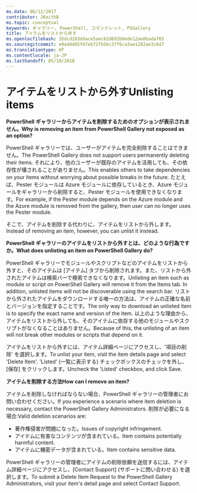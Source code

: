```yaml
---
ms.date: 06/12/2017
contributor: JKeithB
ms.topic: conceptual
keywords: ギャラリー, PowerShell, コマンドレット, PSGallery
title: アイテムをリストから外す
ms.openlocfilehash: 35dcd283ddace5aec62d692b0ede12ae0bada765
ms.sourcegitcommit: e9ad4d85fd7eb72fb5bc37f6ca3ae1282ae3c6d7
ms.translationtype: HT
ms.contentlocale: ja-JP
ms.lasthandoff: 05/10/2018
---
```

# <a name="unlisting-items"></a><span data-ttu-id="a5453-103">アイテムをリストから外す</span><span class="sxs-lookup"><span data-stu-id="a5453-103">Unlisting items</span></span>

<span data-ttu-id="a5453-104">**PowerShell ギャラリーからアイテムを削除するためのオプションが表示されません。**</span><span class="sxs-lookup"><span data-stu-id="a5453-104">**Why is removing an item from PowerShell Gallery not exposed as an option?**</span></span>

<span data-ttu-id="a5453-105">PowerShell ギャラリーでは、ユーザーがアイテムを完全削除することはできません。</span><span class="sxs-lookup"><span data-stu-id="a5453-105">The PowerShell Gallery does not support users permanently deleting their items.</span></span>
<span data-ttu-id="a5453-106">それにより、他のユーザーが既存のアイテムを活用しても、その依存性が壊されることがありません。</span><span class="sxs-lookup"><span data-stu-id="a5453-106">This enables others to take dependencies on your items without worrying about possible breaks in the future.</span></span>
<span data-ttu-id="a5453-107">たとえば、Pester モジュールは Azure モジュールに依存しているとき、Azure モジュールをギャラリーから削除すると、Pester モジュールを使用できなくなります。</span><span class="sxs-lookup"><span data-stu-id="a5453-107">For example, if the Pester module depends on the Azure module and the Azure module is removed from the gallery, then user can no longer uses the Pester module.</span></span>

<span data-ttu-id="a5453-108">そこで、アイテムを削除する代わりに、アイテムをリストから外します。</span><span class="sxs-lookup"><span data-stu-id="a5453-108">Instead of removing an item, however, you can unlist it instead.</span></span>

<span data-ttu-id="a5453-109">**PowerShell ギャラリーのアイテムをリストから外すとは、どのような行為ですか。**</span><span class="sxs-lookup"><span data-stu-id="a5453-109">**What does unlisting an item on PowerShell Gallery do?**</span></span>

<span data-ttu-id="a5453-110">PowerShell ギャラリーでモジュールやスクリプトなどのアイテムをリストから外すと、そのアイテムは [アイテム] タブから削除されます。また、リストから外されたアイテムは検索バーで検索できなくなります。</span><span class="sxs-lookup"><span data-stu-id="a5453-110">Unlisting an item such as module or script on PowerShell Gallery will remove it from the Items tab. In addition, unlisted items will not be discoverable using the search bar.</span></span>
<span data-ttu-id="a5453-111">リストから外されたアイテムをダウンロードする唯一の方法は、アイテムの正確な名前とバージョンを指定することです。</span><span class="sxs-lookup"><span data-stu-id="a5453-111">The only way to download an unlisted item is to specify the exact name and version of the item.</span></span>
<span data-ttu-id="a5453-112">以上のような理由から、アイテムをリストから外しても、そのアイテムに依存する他のモジュールやスクリプトがなくなることはありません。</span><span class="sxs-lookup"><span data-stu-id="a5453-112">Because of this, the unlisting of an item will not break other modules or scripts that depend on it.</span></span>

<span data-ttu-id="a5453-113">アイテムをリストから外すには、アイテム詳細ページにアクセスし、'項目の削除' を選択します。</span><span class="sxs-lookup"><span data-stu-id="a5453-113">To unlist your item, visit the item details page and select 'Delete Item'.</span></span> <span data-ttu-id="a5453-114">'Listed' (一覧に表示する) チェックボックスのチェックを外し、[保存] をクリックします。</span><span class="sxs-lookup"><span data-stu-id="a5453-114">Uncheck the 'Listed' checkbox, and click Save.</span></span>

<span data-ttu-id="a5453-115">**アイテムを削除する方法**</span><span class="sxs-lookup"><span data-stu-id="a5453-115">**How can I remove an item?**</span></span>

<span data-ttu-id="a5453-116">アイテムを削除しなければならない場合、PowerShell ギャラリーの管理者にお問い合わせください。</span><span class="sxs-lookup"><span data-stu-id="a5453-116">If you experience a scenario where item deletion is necessary, contact the PowerShell Gallery Administrators.</span></span>
<span data-ttu-id="a5453-117">削除が必要になる場合:</span><span class="sxs-lookup"><span data-stu-id="a5453-117">Valid deletion scenarios are:</span></span>
- <span data-ttu-id="a5453-118">著作権侵害が問題になった。</span><span class="sxs-lookup"><span data-stu-id="a5453-118">Issues of copyright infringement.</span></span>
- <span data-ttu-id="a5453-119">アイテムに有害なコンテンツが含まれている。</span><span class="sxs-lookup"><span data-stu-id="a5453-119">Item contains potentially harmful content.</span></span>
- <span data-ttu-id="a5453-120">アイテムに機密データが含まれている。</span><span class="sxs-lookup"><span data-stu-id="a5453-120">Item contains sensitive data.</span></span>

<span data-ttu-id="a5453-121">PowerShell ギャラリーの管理者にアイテムの削除依頼を送信するには、アイテム詳細ページにアクセスし、[Contact Support] \(サポートに問い合わせる) を選択します。</span><span class="sxs-lookup"><span data-stu-id="a5453-121">To submit a Delete Item Request to the PowerShell Gallery Administrators, visit your item's detail page and select Contact Support.</span></span>